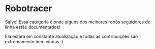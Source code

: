 # Robotracer

Salve! Essa categoria é onde alguns dos melhores robôs seguidores de linha estão documentados!

Ela estará em constante atualização e todas as contribuições são extremamente bem vindas :)
